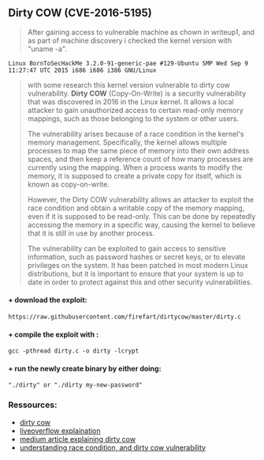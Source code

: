 ## Dirty COW (CVE-2016-5195)

> After gaining access to vulnerable machine as chown in writeup1, and as part of machine discovery i checked the kernel version with "uname -a".
```
Linux BornToSecHackMe 3.2.0-91-generic-pae #129-Ubuntu SMP Wed Sep 9 11:27:47 UTC 2015 i686 i686 i386 GNU/Linux
```
> with some research this kernel version vulnerable to dirty cow vulnerability.
> **Dirty COW** (Copy-On-Write) is a security vulnerability that was discovered in 2016 in the Linux kernel. It allows a local attacker to gain unauthorized access to certain read-only memory mappings, such as those belonging to the system or other users.
> 
> The vulnerability arises because of a race condition in the kernel's memory management. Specifically, the kernel allows multiple processes to map the same piece of memory into their own address spaces, and then keep a reference count of how many processes are currently using the mapping. When a process wants to modify the memory, it is supposed to create a private copy for itself, which is known as copy-on-write.
> 
> However, the Dirty COW vulnerability allows an attacker to exploit the race condition and obtain a writable copy of the memory mapping, even if it is supposed to be read-only. This can be done by repeatedly accessing the memory in a specific way, causing the kernel to believe that it is still in use by another process.
> 
> The vulnerability can be exploited to gain access to sensitive information, such as password hashes or secret keys, or to elevate privileges on the system. It has been patched in most modern Linux distributions, but it is important to ensure that your system is up to date in order to protect against this and other security vulnerabilities.
> 
#### + download the exploit:
```
https://raw.githubusercontent.com/firefart/dirtycow/master/dirty.c
```

#### + compile the exploit with :
```
gcc -pthread dirty.c -o dirty -lcrypt
```

#### + run the newly create binary by either doing:
```
"./dirty" or "./dirty my-new-password"
```
### Ressources:
* [dirty cow](https://dirtycow.ninja/)
* [liveoverflow explaination](https://youtu.be/kEsshExn7aE)
* [medium article explaining dirty cow](https://0xcd4.medium.com/the-dirty-cow-race-condition-attack-7ba27f78f865)
* [understanding race condition, and dirty cow vulnerability](https://www.cs.toronto.edu/~arnold/427/18s/427_18S/indepth/dirty-cow/index.html)

